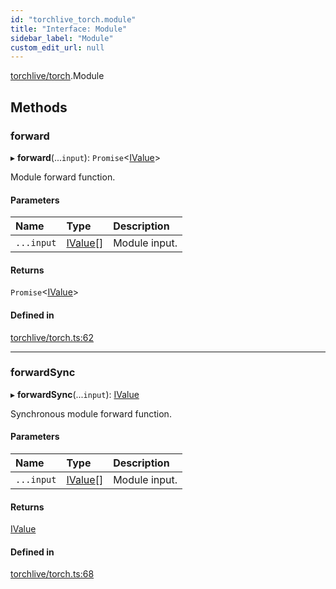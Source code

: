 ```yaml
---
id: "torchlive_torch.module"
title: "Interface: Module"
sidebar_label: "Module"
custom_edit_url: null
---
```


[torchlive/torch](../modules/torchlive_torch.md).Module

## Methods

### forward

▸ **forward**(...`input`): `Promise`<[IValue](torchlive_torch.ivalue.md)\>

Module forward function.

#### Parameters

| Name | Type | Description |
| :------ | :------ | :------ |
| `...input` | [IValue](torchlive_torch.ivalue.md)[] | Module input. |

#### Returns

`Promise`<[IValue](torchlive_torch.ivalue.md)\>

#### Defined in

[torchlive/torch.ts:62](https://github.com/pytorch/live/blob/f9ca2ea/react-native-pytorch-core/src/torchlive/torch.ts#L62)

___

### forwardSync

▸ **forwardSync**(...`input`): [IValue](torchlive_torch.ivalue.md)

Synchronous module forward function.

#### Parameters

| Name | Type | Description |
| :------ | :------ | :------ |
| `...input` | [IValue](torchlive_torch.ivalue.md)[] | Module input. |

#### Returns

[IValue](torchlive_torch.ivalue.md)

#### Defined in

[torchlive/torch.ts:68](https://github.com/pytorch/live/blob/f9ca2ea/react-native-pytorch-core/src/torchlive/torch.ts#L68)
